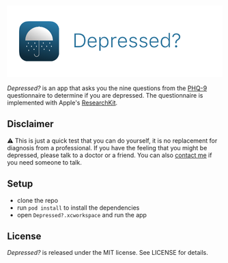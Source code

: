 ![Depressed?](https://raw.githubusercontent.com/DerLobi/Depressed/master/logo.png)

*Depressed?* is an app that asks you the nine questions from the [PHQ-9](https://en.wikipedia.org/wiki/Patient_Health_Questionnaire#Versions) questionnaire to determine if you are depressed.
The questionnaire is implemented with Apple's [ResearchKit](https://github.com/ResearchKit/ResearchKit).

## Disclaimer

:warning: This is just a quick test that you can do yourself, it is no replacement for diagnosis from a professional. If you have the feeling that you might be depressed, please talk to a doctor or a friend. You can also [contact me](mailto:christian.lobach+depressed@gmail.com) if you need someone to talk.

## Setup

- clone the repo
- run `pod install` to install the dependencies
- open `Depressed?.xcworkspace` and run the app

## License
*Depressed?* is released under the MIT license. See LICENSE for details.
